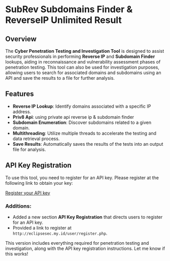 # SubRev Subdomains Finder & ReverseIP Unlimited Result

## Overview

The **Cyber Penetration Testing and Investigation Tool** is designed to assist security professionals in performing **Reverse IP** and **Subdomain Finder** lookups, aiding in reconnaissance and vulnerability assessment phases of penetration testing. This tool can also be used for investigation purposes, allowing users to search for associated domains and subdomains using an API and save the results to a file for further analysis.

## Features

- **Reverse IP Lookup**: Identify domains associated with a specific IP address.
- **Priv8 Api**: using private api reverse ip & subdomain finder
- **Subdomain Enumeration**: Discover subdomains related to a given domain.
- **Multithreading**: Utilize multiple threads to accelerate the testing and data retrieval process.
- **Save Results**: Automatically saves the results of the tests into an output file for analysis.

## API Key Registration

To use this tool, you need to register for an API key. Please register at the following link to obtain your key:

[Register your API key](http://eclipsesec.my.id/user/register.php)


### Additions:
- Added a new section **API Key Registration** that directs users to register for an API key.
- Provided a link to register at `http://eclipsesec.my.id/user/register.php`.

This version includes everything required for penetration testing and investigation, along with the API key registration instructions. Let me know if this works!
